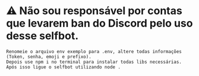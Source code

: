 # ⚠ Não sou responsável por contas que levarem ban do Discord pelo uso desse selfbot.

```
Renomeie o arquivo env exemplo para .env, altere todas informações (Token, senha, emoji e prefixo).
Depois use npm i no terminal para instalar todas libs necessárias.
Após isso ligue o selfbot utilizando node . 
```
